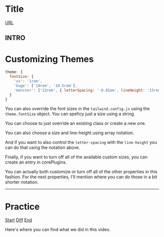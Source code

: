 <!-- .slide: data-state="layout-title" class="bg-dark"-->

# Title

<div class="slide-link"><a href="URL"><i class="fab fa-slideshare"></i> URL</a></div>

> >

INTRO
---

# Customizing Themes

```js
theme: {
  fontSize: {
    'xs': '1rem',
    'huge': ['10rem', '10.5rem'],
    'monster': ['12rem', { letterSpacing: '-0.01em', lineHeight: '13rem'}]
  }
}
```
> >

You can also override the font sizes in the `tailwind.config.js` using the `theme.fontSize` object. You can speficy just a size  using a string.

You can choose to just override an existing class or create a new one.

You can also choose a size and line-height using array notation. 

And if you want to also control the `letter-spacing` with the `line-height` you can do that using the notation above.

Finally, if you want to turn off all of the available custom sizes, you can create an entry in corePlugins.

You can actually both customize or turn off all of the other properties in this fashion. For the next properties, I'll mention where you can do those in a bit shorter notation.

---

<!-- .slide: data-state="layout-title" data-transition="zoom" class="bg-dark"-->

# Practice

<div class="btn-group mt-3" role="group" aria-label="Basic example">
  <a type="button" class="animate__animated animate__backInLeft btn btn-lg btn-exciting text-white" href="https://github.com/LinkedInLearning/tailwind-css-2841311/tree/02_01b" target="_blank">Start</a>
  <a type="button" class="animate__animated animate__zoomInDown btn btn-lg btn-royal text-white" href="htthttps://github.com/LinkedInLearning/vue3-esst-2834032/compare/02_01b..02_01e" target="_blank">Diff</a>
  <a type="button" class="animate__animated animate__backInRight animate__slow btn btn-lg btn-primary text-white" href="https://github.com/LinkedInLearning/tailwind-css-2841311/tree/02_01e" target="_blank">End</a>
</div>


> >

Here's where you can find what we did in this video.